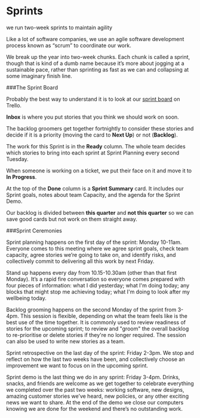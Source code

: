 # Sprints
we run two-week sprints to maintain agility

Like a lot of software companies, we use an agile software development process known as “scrum” to coordinate our work. 

We break up the year into two-week chunks. Each chunk is called a sprint, though that is kind of a dumb name because it’s more about jogging at a sustainable pace, rather than sprinting as fast as we can and collapsing at some imaginary finish line.

###The Sprint Board

Probably the best way to understand it is to look at our [sprint board](https://trello.com/b/skuMQvLJ/loomio-sprint-board) on Trello.

**Inbox** is where you put stories that you think we should work on soon.

The backlog groomers get together fortnightly to consider these stories and decide if it is a priority (moving the card to **Next Up**) or not (**Backlog**).

The work for this Sprint is in the **Ready** column. The whole team decides which stories to bring into each sprint at Sprint Planning every second Tuesday.

When someone is working on a ticket, we put their face on it and move it to **In Progress**. 

At the top of the **Done** column is a **Sprint Summary** card. It includes our Sprint goals, notes about team Capacity, and the agenda for the Sprint Demo.

Our backlog is divided between **this quarter** and **not this quarter** so we can save good cards but not work on them straight away.

###Sprint Ceremonies

Sprint planning happens on the first day of the sprint: Monday 10-11am. Everyone comes to this meeting where we agree sprint goals, check team capacity, agree stories we’re going to take on, and identify risks, and collectively commit to delivering all this work by next Friday.

Stand up happens every day from 10.15-10.30am (other than that first Monday). It’s a rapid fire conversation so everyone comes prepared with four pieces of information: what I did yesterday; what I'm doing today; any blocks that might stop me achieving today; what I'm doing to look after my wellbeing today.
 
Backlog grooming happens on the second Monday of the sprint from 3-4pm. This session is flexible, depending on what the team feels like is the best use of the time together. It is commonly used to review readiness of stories for the upcoming sprint; to review and "groom" the overall backlog to re-prioritise or delete stories if they're no longer required. The session can also be used to write new stories as a team. 

Sprint retrospective on the last day of the sprint: Friday 2-3pm. We stop and reflect on how the last two weeks have been, and collectively choose an improvement we want to focus on in the upcoming sprint.

Sprint demo is the last thing we do in any sprint: Friday 3-4pm. Drinks, snacks, and friends are welcome as we get together to celebrate everything we completed over the past two weeks: working software, new designs, amazing customer stories we’ve heard, new policies, or any other exciting news we want to share. At the end of the demo we close our computers knowing we are done for the weekend and there’s no outstanding work.

